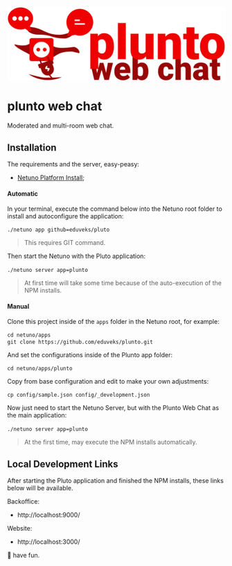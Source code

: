 ![Logo](https://raw.githubusercontent.com/eduveks/plunto/main/docs/logo.svg)

# plunto web chat

Moderated and multi-room web chat.

## Installation

The requirements and the server, easy-peasy:

- [Netuno Platform Install](https://doc.netuno.org/docs/en/installation/);

#### Automatic

In your terminal, execute the command below into the Netuno root folder to install and autoconfigure the application:

```
./netuno app github=eduveks/pluto
```

> This requires GIT command.

Then start the Netuno with the Pluto application:

`./netuno server app=plunto`

> At first time will take some time because of the auto-execution of the NPM installs.

#### Manual

Clone this project inside of the `apps` folder in the Netuno root, for example:

```
cd netuno/apps
git clone https://github.com/eduveks/plunto.git
```

And set the configurations inside of the Plunto app folder:

```
cd netuno/apps/plunto
```

Copy from base configuration and edit to make your own adjustments:

```
cp config/sample.json config/_development.json
```

Now just need to start the Netuno Server, but with the Plunto Web Chat as the main application:

`./netuno server app=plunto`

> At the first time, may execute the NPM installs automatically.

## Local Development Links

After starting the Pluto application and finished the NPM installs, these links below will be available.

Backoffice:
 - http://localhost:9000/

Website:
 - http://localhost:3000/

🙌 have fun.
